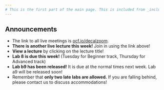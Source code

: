 ```yaml
---
# This is the first part of the main page. This is included from _includes/announcements.html.
---
```

## Announcements

 - The link to all live meetings is [ocf.io/decalzoom](https://ocf.io/decalzoom).
 - **There is another live lecture this week!** Join in using the link above!
 - **View a lecture** by clicking on the lecture title!
 - **Lab 8 is due this week!** (Tuesday for Beginner track, Thursday for Advanced track)
 - **Lab b9 has been released!** It is due at the normal times next week. Lab a9 will be released soon!
 - Remember that **only two late labs are allowed.** If you are falling behind, please contact us to discuss accommodations!

<!-- - The link to all live meetings is [ocf.io/decalzoom](https://ocf.io/decalzoom).
 - **View a lecture** by clicking on the lecture title!
 - **Lab 7 Deadline Announcement: Lab b7 due date has been pushed due to the election.** It is now due on **Thursday, 11/5/20**. 
 - **Lab 7 is due Thursday this week!**
 - **Lab 8 has been released!** It is due at the normal times next week.
 - Remember that **only two late labs are allowed.** If you are falling behind, please contact us to discuss accommodations! -->


<!-- - The link to all live meetings is [ocf.io/decalzoom](https://ocf.io/decalzoom).
 - **View a lecture** by clicking on the lecture title!
 - **Lab 7 Deadline Announcement: Lab b7 due date has been pushed due to the election.** It is now due on **Thursday, 11/5/20**. 
 - **Lab 6 is due this week!** (Tuesday for Beginner track, Thursday for Advanced track)
 - **Important lab a6 Updates:** We had to fix some issues in the "this is fine" problem. Since we didn't push the changes until now, we're making 3 out of the 6 scripts optional for that problem.
 - Remember that **only two late labs are allowed.** If you are falling behind, please contact us to discuss accommodations!  -->

<!-- 2020-10-05, 13, 20 - The link to all live meetings is [ocf.io/decalzoom](https://ocf.io/decalzoom).
 - **View a lecture** by clicking on the lecture title!
 - **Lab 3 is due this week!** (Tuesday for Beginner track, Thursday for Advanced track)
 - Remember that **only two late labs are allowed.** If you are falling behind, please contact us to discuss accommodations!
 - **Lab 4 is released!** Lab 4 will be due next week. -->

<!-- 2020-09-29 - **The link to all live meetings is [ocf.io/decalzoom](https://ocf.io/decalzoom).**
 - **View a lecture** by clicking on the lecture title!
 - If you missed the Advanced Track guest lecture, the recording is now available!
 - **Lab 2 is due this week!** (Tuesday for Beginner track, Thursday for Advanced track)
 - Remember that **only two late labs are allowed.** If you are falling behind, please contact us to discuss accommodations!
 - **Lab 3 is released!** Lab 3 will be due next week.
 - **Student VM's have been provisioned.** Email us if you are enrolled and didn't get one yet! -->

<!-- 2020-09-22
 - **Lecture a2 will be delivered live.** Please join the live session Thursday 8pm; there will be no prerecorded video this week for the Advanced track.
 - **Lab 1 is due this week!** (Tuesday for Beginner track, Thursday for Advanced track)
 - **Lab 2 is released!** Lab 2 will be due next week. -->

<!-- 2020-09-15
 - **The link to all live meetings is [ocf.io/decalzoom](https://ocf.io/decalzoom).**
 - **Classes begin this week!** 8-9pm on Tuesdays for the Beginner track, 8-9pm on Thursdays for the Advanced track.
 - **Lab 1 is released!** Lab 1 will be due next week.
 - **View a lecture** by clicking on the lecture title! -->
 
<!-- 2020-09-08
 - **The link to all live meetings (including the infosession) is [ocf.io/decalzoom](https://ocf.io/decalzoom).**
 - **Join us for an infosession!** We're holding two identical sessions at 8pm on Tuesday and Thursday, 9/8 and 9/10.
 - **[Lab 0](https://docs.google.com/forms/d/1lFVW7TQ0414qH15bRbeuwxYWXIw8lOxLL9n_hnwIBgA/) is due on Saturday, 9/12 at 11:59pm.** -->